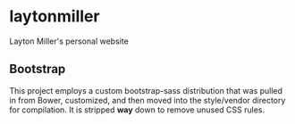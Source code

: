 # laytonmiller
Layton Miller's personal website


## Bootstrap
This project employs a custom bootstrap-sass distribution that was pulled in from Bower, customized, and then moved into
the style/vendor directory for compilation. It is stripped **way** down to remove unused CSS rules.